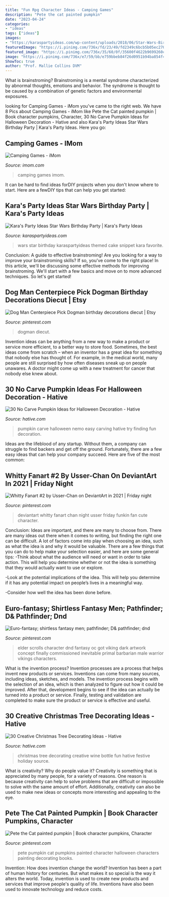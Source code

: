```yaml
---
title: "Fun Rpg Character Ideas - Camping Games"
description: "Pete the cat painted pumpkin"
date: "2023-04-24"
categories:
- "ideas"
tags: ["ideas"]
images:
- "https://karaspartyideas.com/wp-content/uploads/2018/06/Star-Wars-Birthday-Party-via-Karas-Party-Ideas-KarasPartyIdeas.com2_.jpeg"
featuredImage: "https://i.pinimg.com/736x/fd/23/49/fd2349c6bcb5b05ec27005c85d2d2e29.jpg"
featured_image: "https://i.pinimg.com/736x/35/60/0f/35600f4622b9699260c028c05f679237.jpg"
image: "https://i.pinimg.com/736x/e7/59/bb/e759bbeb84f26d0951b94ba854f4606b.jpg"
ShowToc: true
author: "Prof. Mallie Collins DVM"
---
```



What is brainstroming?
Brainstroming is a mental syndrome characterized by abnormal thoughts, emotions and behavior. The syndrome is thought to be caused by a combination of genetic factors and environmental exposures.

	

		
looking for Camping Games - iMom you've came to the right web. We have 8 Pics about Camping Games - iMom like Pete the Cat painted pumpkin | Book character pumpkins, Character, 30 No Carve Pumpkin Ideas for Halloween Decoration - Hative and also Kara&#039;s Party Ideas Star Wars Birthday Party | Kara&#039;s Party Ideas. Here you go:
		
    
## Camping Games - IMom

<img loading=lazy src="https://www.imom.com/wp-content/uploads/2014/06/camping-games.jpg" onerror="this.onerror=null;this.src='https://tse1.mm.bing.net/th?id=OIP.GoMjWnM1AqvajreB35MyYwHaDt&amp;pid=15.1';" alt="Camping Games - iMom">

_Source: imom.com_

>camping games imom. 

	

It can be hard to find ideas forDIY projects when you don't know where to start. Here are a fewDIY tips that can help you get started: 

    
## Kara&#039;s Party Ideas Star Wars Birthday Party | Kara&#039;s Party Ideas

<img loading=lazy src="https://karaspartyideas.com/wp-content/uploads/2018/06/Star-Wars-Birthday-Party-via-Karas-Party-Ideas-KarasPartyIdeas.com2_.jpeg" onerror="this.onerror=null;this.src='https://tse1.mm.bing.net/th?id=OIP.uDU6jzoVjRKRfH2qfO00NAHaLG&amp;pid=15.1';" alt="Kara&#039;s Party Ideas Star Wars Birthday Party | Kara&#039;s Party Ideas">

_Source: karaspartyideas.com_

>wars star birthday karaspartyideas themed cake snippet kara favorite. 

	

Conclusion: A guide to effective brainstroming!
Are you looking for a way to improve your brainstroming skills? If so, you've come to the right place! In this article, we'll be discussing some effective methods for improving brainstroming. We'll start with a few basics and move on to more advanced techniques. So let's get started!

    
## Dog Man Centerpiece Pick Dogman Birthday Decorations Diecut | Etsy

<img loading=lazy src="https://i.pinimg.com/736x/fd/23/49/fd2349c6bcb5b05ec27005c85d2d2e29.jpg" onerror="this.onerror=null;this.src='https://tse3.mm.bing.net/th?id=OIP.ayTw8H-K2Z1ohveJKsHn5wHaJ3&amp;pid=15.1';" alt="Dog Man Centerpiece Pick Dogman birthday decorations diecut | Etsy">

_Source: pinterest.com_

>dogman diecut. 

	

Invention ideas can be anything from a new way to make a product or service more efficient, to a better way to store food. Sometimes, the best ideas come from scratch – when an inventor has a great idea for something that nobody else has thought of. For example, in the medical world, many people are still surprised by how often diseases sneak up on people unawares. A doctor might come up with a new treatment for cancer that nobody else knew about.

    
## 30 No Carve Pumpkin Ideas For Halloween Decoration - Hative

<img loading=lazy src="https://hative.com/wp-content/uploads/2014/10/no-carve-pumpkin-ideas/17-nemo-pumpkin.jpg" onerror="this.onerror=null;this.src='https://tse2.mm.bing.net/th?id=OIP.q4WWGGw0FN93hfCrxsT_nAHaLG&amp;pid=15.1';" alt="30 No Carve Pumpkin Ideas for Halloween Decoration - Hative">

_Source: hative.com_

>pumpkin carve halloween nemo easy carving hative try finding fun decoration. 

	

Ideas are the lifeblood of any startup. Without them, a company can struggle to find backers and get off the ground. Fortunately, there are a few easy ideas that can help your company succeed. Here are five of the most common: 

    
## Whitty Fanart #2 By Usser-Chan On DeviantArt In 2021 | Friday Night

<img loading=lazy src="https://i.pinimg.com/736x/ba/6b/95/ba6b957328972e070a9c058a0f500655.jpg" onerror="this.onerror=null;this.src='https://tse3.mm.bing.net/th?id=OIP.QKBqmJEC6mfSpveJfvRfHgHaJ3&amp;pid=15.1';" alt="Whitty Fanart #2 by Usser-Chan on DeviantArt in 2021 | Friday night">

_Source: pinterest.com_

>deviantart whitty fanart chan night usser friday funkin fan cute character. 

	

Conclusion: Ideas are important, and there are many to choose from.
There are many ideas out there when it comes to writing, but finding the right one can be difficult. A lot of factors come into play when choosing an idea, such as what the idea is and why it would be valuable. There are a few things that you can do to help make your selection easier, and here are some general tips:
-Think about what the audience will need or want in order to take action. This will help you determine whether or not the idea is something that they would actually want to use or explore.

-Look at the potential implications of the idea. This will help you determine if it has any potential impact on people’s lives in a meaningful way.

-Consider how well the idea has been done before.

    
## Euro-fantasy; Shirtless Fantasy Men; Pathfinder; D&amp; Pathfinder; Dnd

<img loading=lazy src="https://i.pinimg.com/736x/35/60/0f/35600f4622b9699260c028c05f679237.jpg" onerror="this.onerror=null;this.src='https://tse1.mm.bing.net/th?id=OIP.bROEz35o3y3egb7qxD1T_QHaLN&amp;pid=15.1';" alt="Euro-fantasy; shirtless fantasy men; pathfinder; D&amp; pathfinder; dnd">

_Source: pinterest.com_

>elder scrolls character dnd fantasy oc got viking dark artwork concept finally commissioned inevitable primal barbarian male warrior vikings characters. 

	

What is the invention process?
Invention processes are a process that helps invent new products or services. Inventions can come from many sources, including ideas, sketches, and models. The invention process begins with the selection of an idea, which is then analyzed to figure out how it could be improved. After that, development begins to see if the idea can actually be turned into a product or service. Finally, testing and validation are completed to make sure the product or service is effective and useful.

    
## 30 Creative Christmas Tree Decorating Ideas - Hative

<img loading=lazy src="https://hative.com/wp-content/uploads/2014/11/christmas-tree-decorating-ideas/7-christmas-tree-decorating-ideas.jpg" onerror="this.onerror=null;this.src='https://tse1.mm.bing.net/th?id=OIP.g4IEa6T-bzO3XhIDDIgNvgHaLH&amp;pid=15.1';" alt="30 Creative Christmas Tree Decorating Ideas - Hative">

_Source: hative.com_

>christmas tree decorating creative wine bottle fun hative festive holiday source. 

	

What is creativity? Why do people value it?
Creativity is something that is appreciated by many people, for a variety of reasons. One reason is because creativity can help to solve problems that are difficult or impossible to solve with the same amount of effort. Additionally, creativity can also be used to make new ideas or concepts more interesting and appealing to the eye.

    
## Pete The Cat Painted Pumpkin | Book Character Pumpkins, Character

<img loading=lazy src="https://i.pinimg.com/736x/e7/59/bb/e759bbeb84f26d0951b94ba854f4606b.jpg" onerror="this.onerror=null;this.src='https://tse3.mm.bing.net/th?id=OIP.JIF9hrNB7PpeQVmdQrRRQAHaJ3&amp;pid=15.1';" alt="Pete the Cat painted pumpkin | Book character pumpkins, Character">

_Source: pinterest.com_

>pete pumpkin cat pumpkins painted character halloween characters painting decorating books. 

	

Invention: How does invention change the world?
Invention has been a part of human history for centuries. But what makes it so special is the way it alters the world. Today, invention is used to create new products and services that improve people's quality of life. Inventions have also been used to innovate technology and reduce costs.

